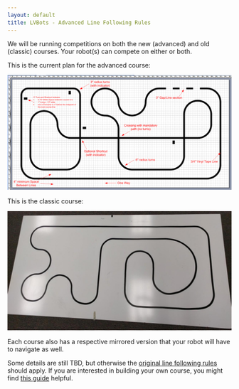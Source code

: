 ```yaml
---
layout: default
title: LVBots - Advanced Line Following Rules
---
```


We will be running competitions on both the new (advanced) and old (classic) courses. Your robot(s) can compete on either or both.

This is the current plan for the advanced course:

![](course.png)

This is the classic course:

![](classic.jpg)

Each course also has a respective mirrored version that your robot will have to navigate as well.

Some details are still TBD, but otherwise the [original line following rules](/events/line_following_rules) should apply. If you are interested in building your own course, you might find [this guide](https://www.pololu.com/docs/0J22) helpful.

